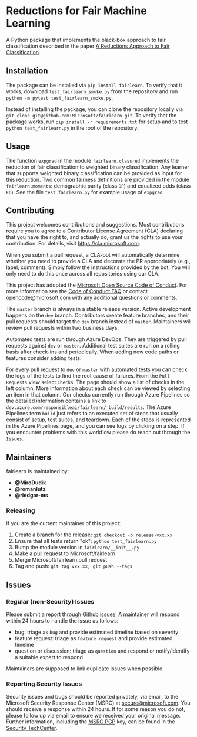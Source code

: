 # Reductions for Fair Machine Learning

A Python package that implements the black-box approach to fair classification described in the paper [A Reductions Approach to Fair Classification](https://arxiv.org/abs/1803.02453).

## Installation

The package can be installed via `pip install fairlearn`. To verify that it works, download `test_fairlearn_smoke.py` from the repository and run `python -m pytest test_fairlearn_smoke.py`.

Instead of installing the package, you can clone the repository locally via `git clone git@github.com:Microsoft/fairlearn.git`. To verify that the package works, run `pip install -r requirements.txt` for setup and to test `python test_fairlearn.py` in the root of the repository.

## Usage

The function `expgrad` in the module `fairlearn.classred` implements the reduction of fair classification to weighted binary classification. Any learner that supports weighted binary classification can be provided as input for this reduction. Two common fairness definitions are provided in the module `fairlearn.moments`: demographic parity (class `DP`) and equalized odds (class `EO`). See the file `test_fairlearn.py` for example usage of `expgrad`.

## Contributing

This project welcomes contributions and suggestions. Most contributions require you to
agree to a Contributor License Agreement (CLA) declaring that you have the right to,
and actually do, grant us the rights to use your contribution. For details, visit
https://cla.microsoft.com.

When you submit a pull request, a CLA-bot will automatically determine whether you need
to provide a CLA and decorate the PR appropriately (e.g., label, comment). Simply follow the
instructions provided by the bot. You will only need to do this once across all repositories using our CLA.

This project has adopted the [Microsoft Open Source Code of Conduct](https://opensource.microsoft.com/codeofconduct/).
For more information see the [Code of Conduct FAQ](https://opensource.microsoft.com/codeofconduct/faq/)
or contact [opencode@microsoft.com](mailto:opencode@microsoft.com) with any additional questions or comments.

The `master` branch is always in a stable release version. Active development happens on the `dev` branch. Contributors create feature branches, and their pull requests should target the `dev` branch instead of `master`. Maintainers will review pull requests within two business days.

Automated tests are run through Azure DevOps. They are triggered by pull requests against `dev` or `master`. Additional test suites are run on a rolling basis after check-ins and periodically. When adding new code paths or features consider adding tests.

For every pull request to `dev` or `master` with automated tests you can check the logs of the tests to find the root cause of failures. From the `Pull Requests` view select `Checks`. The page should show a list of checks in the left column. More information about each check can be viewed by selecting an item in that column. Our checks currently run through Azure Pipelines so the detailed information contains a link to `dev.azure.com/responsibleai/fairlearn/_build/results`. The Azure Pipelines term `build` just refers to an executed set of steps that usually consist of setup, test suites, and teardown. Each of the steps is represented in the Azure Pipelines page, and you can see logs by clicking on a step. If you encounter problems with this workflow please do reach out through the `Issues`.

## Maintainers

fairlearn is maintained by:

- **@MiroDudik**
- **@romanlutz**
- **@riedgar-ms**

### Releasing

If you are the current maintainer of this project:

1. Create a branch for the release: `git checkout -b release-vxx.xx`
1. Ensure that all tests return "ok": `python test_fairlearn.py`
1. Bump the module version in `fairlearn/__init__.py`
1. Make a pull request to Microsoft/fairlearn
1. Merge Microsoft/fairlearn pull request
1. Tag and push: `git tag vxx.xx; git push --tags`

## Issues

### Regular (non-Security) Issues
Please submit a report through [Github issues](https://github.com/microsoft/fairlearn/issues). A maintainer will respond within 24 hours to handle the issue as follows:
- bug: triage as `bug` and provide estimated timeline based on severity
- feature request: triage as `feature request` and provide estimated timeline
- question or discussion: triage as `question` and respond or notify/identify a suitable expert to respond

Maintainers are supposed to link duplicate issues when possible.


### Reporting Security Issues

Security issues and bugs should be reported privately, via email, to the Microsoft Security
Response Center (MSRC) at [secure@microsoft.com](mailto:secure@microsoft.com). You should
receive a response within 24 hours. If for some reason you do not, please follow up via
email to ensure we received your original message. Further information, including the
[MSRC PGP](https://technet.microsoft.com/en-us/security/dn606155) key, can be found in
the [Security TechCenter](https://technet.microsoft.com/en-us/security/default).
